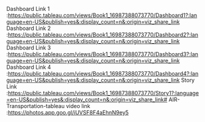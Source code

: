Dashboard Link 1 :https://public.tableau.com/views/Book1_16987388073770/Dashboard1?:language=en-US&publish=yes&:display_count=n&:origin=viz_share_link
Dashboard Link 2 :https://public.tableau.com/views/Book1_16987388073770/Dashboard2?:language=en-US&publish=yes&:display_count=n&:origin=viz_share_link
Dashboard Link 3 :https://public.tableau.com/views/Book1_16987388073770/Dashboard3?:language=en-US&publish=yes&:display_count=n&:origin=viz_share_link
Dashboard Link 4 :https://public.tableau.com/views/Book1_16987388073770/Dashboard4?:language=en-US&publish=yes&:display_count=n&:origin=viz_share_link
Story Link :https://public.tableau.com/views/Book1_16987388073770/Story1?:language=en-US&publish=yes&:display_count=n&:origin=viz_share_link# AIR-Transportation-tableau
video link :https://photos.app.goo.gl/iUVSF8F4aEhnN9ey5
